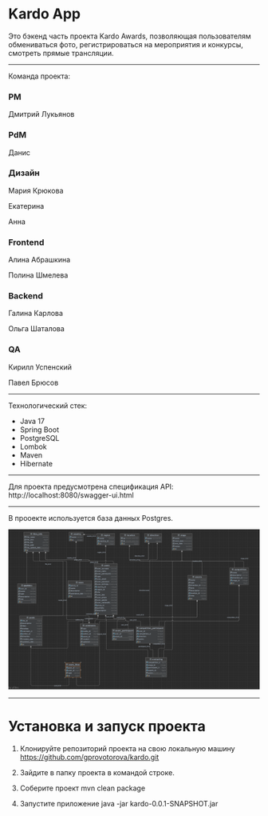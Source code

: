 # Kardo App

Это бэкенд часть проекта Kardo Awards, позволяющая пользователям обмениваться фото, регистрироваться на мероприятия и конкурсы, смотреть прямые трансляции.
____
Команда проекта:

### PM
Дмитрий Лукьянов

### PdM
Данис 

### Дизайн
Мария Крюкова

Екатерина

Анна 
         
### Frontend
Алина Абрашкина

Полина Шмелева

### Backend
Галина Карлова

Ольга Шаталова
          
### QA 
Кирилл Успенский

Павел Брюсов
     
____
Технологический стек:
* Java 17
* Spring Boot
* PostgreSQL
* Lombok
* Maven
* Hibernate
____

Для проекта предусмотрена спецификация API: http://localhost:8080/swagger-ui.html
____

В прооекте используется база данных Postgres.

![Схема БД](schema.png)
____
# Установка и запуск проекта
1. Клонируйте репозиторий проекта на свою локальную машину
https://github.com/gprovotorova/kardo.git

2. Зайдите в папку проекта в командой строке.

3. Соберите проект
mvn clean package

5. Запустите приложение
java -jar kardo-0.0.1-SNAPSHOT.jar
